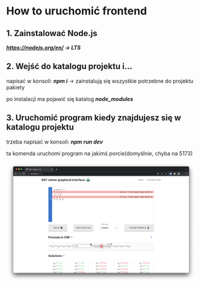 # How to uruchomić frontend

## 1. Zainstalować Node.js

***https://nodejs.org/en/ -> LTS***

## 2. Wejść do katalogu projektu i...

napisać w konsoli: **_npm i_** -> zainstalują się wszystkie potrzebne do projektu pakiety

po instalacji ma pojawić się katalog **_node_modules_**

## 3. Uruchomić program kiedy znajdujesz się w katalogu projektu

trzeba napisać w konsoli: **_npm run dev_**

ta komenda uruchomi program na jakimś porcie(domyślnie, chyba na 5173)

![v0.8](./public/v0.8.png)

